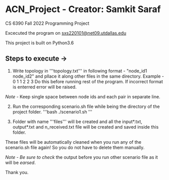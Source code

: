 # ACN_Project - Creator: Samkit Saraf

CS 6390 Fall 2022 Programming Project

Excecuted the program on sxs220101@net09.utdallas.edu

This project is built on Python3.6

## Steps to execute ->

1. Write topology in '''topology.txt''' in following format - "node_id1 node_id2" and pllace it along other files in the same directory.
   Example -
   0 1
   1 2
   2 3
   Do this before running rest of the program. If incorrect format is enterred error will be raised.

_Note_ - Keep single space between node ids and each pair in separate line.

2. Run the corresponding scenario.sh file while being the directory of the project folder.
   '''bash
   ./scenario1.sh
   '''

3. Folder with name '''files''' will be created and all the input*.txt, output*.txt and n_received.txt file will be created and saved inside this folder.

These files will be automatically cleaned when you run any of the scenario.sh file again!
So you do not have to delete them manually.

_Note_ - _Be sure to check_ the output before you run other scenario file as it will be _earsed_.

Thank you.
